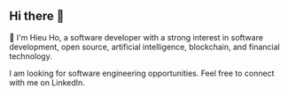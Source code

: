 ## Hi there 👋

👋 I'm Hieu Ho, a software developer with a strong interest in software development, open source, artificial intelligence, blockchain, and financial technology.

I am looking for software engineering opportunities. Feel free to connect with me on LinkedIn.

